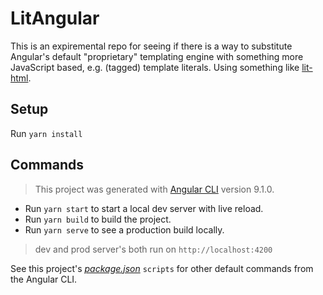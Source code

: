 # LitAngular

This is an expiremental repo for seeing if there is a way to substitute Angular's default "proprietary" templating engine with something more JavaScript based, e.g. (tagged) template literals.  Using something like [lit-html](https://lit-html.polymer-project.org/).

## Setup

Run `yarn install`

## Commands

> This project was generated with [Angular CLI](https://github.com/angular/angular-cli) version 9.1.0.

- Run `yarn start` to start a local dev server with live reload.
- Run `yarn build` to build the project.
- Run `yarn serve` to see a production build locally.

> dev and prod server's both run on `http://localhost:4200`

See this project's [_package.json_](./package.json) `scripts` for other default commands from the Angular CLI.
